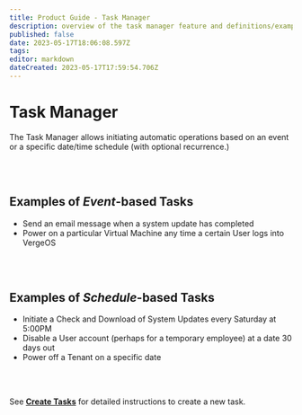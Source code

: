 ```yaml
---
title: Product Guide - Task Manager
description: overview of the task manager feature and definitions/examples of event-based and scheduled tasks
published: false
date: 2023-05-17T18:06:08.597Z
tags: 
editor: markdown
dateCreated: 2023-05-17T17:59:54.706Z
---
```


# Task Manager

The Task Manager allows initiating automatic operations based on an event or a specific date/time schedule (with optional recurrence.)


<br>
<br>

## Examples of *Event*\-based Tasks

-   Send an email message when a system update has completed
-   Power on a particular Virtual Machine any time a certain User logs into VergeOS


<br>
<br>

## Examples of *Schedule*\-based Tasks

-   Initiate a Check and Download of System Updates every Saturday at 5:00PM
-   Disable a User account (perhaps for a temporary employee) at a date 30 days out
-   Power off a Tenant on a specific date

<br>
<br>

See [**Create Tasks**](/product-guide/createtasks) for detailed instructions to create a new task.